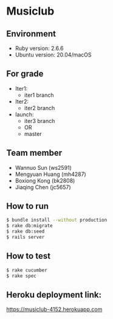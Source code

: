 # Musiclub

## Environment
- Ruby version: 2.6.6
- Ubuntu version: 20.04/macOS

## For grade
- Iter1:
  - iter1 branch
- Iter2:
  - iter2 branch
- launch:
  - iter3 branch
  - OR
  - master



## Team member
- Wannuo Sun (ws2591)
- Mengyuan Huang (mh4287)
- Boxiong Kong (bk2808)
- Jiaqing Chen (jc5657)

## How to run
```bash
$ bundle install --without production
$ rake db:migrate
$ rake db:seed
$ rails server
```

## How to test
```bash
$ rake cucumber
$ rake spec
```
## Heroku deployment link:
https://musiclub-4152.herokuapp.com


